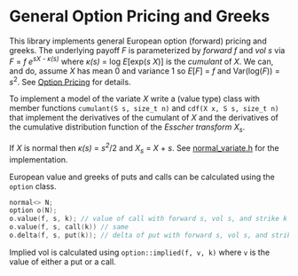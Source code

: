# General Option Pricing and Greeks

This library implements general European option (forward) pricing and greeks.
The underlying payoff _F_ is parameterized by _forward_ _f_ and _vol_ _s_
via _F_ = _f e<sup>sX - κ(s)</sup>_ where _κ(s)_ = log _E_[exp(_s X_)]
is the _cumulant_ of _X_. We can, and do, assume _X_ has mean 0 and variance 1
so _E_[_F_] = _f_ and Var(log(_F_)) = _s_<sup>2</sup>.
See [Option Pricing](https://keithalewis.github.io/math/op.html) for details.
 
To implement a model of the variate _X_
write a (value type) class with member functions `cumulant(S s, size_t n)` and
`cdf(X x, S s, size_t n)` 
that implement the derivatives of the cumulant of _X_ and the derivatives of the cumulative distribution
function of the _Esscher transform_ _X<sub>s</sub>_.

If _X_ is normal then _κ(s)_ = _s<sup>2</sup>_/2 and _X<sub>s</sub>_ = _X_ + _s_.
See [normal_variate.h](https://github.com/keithalewis/fmsoption/blob/master/fms_variate_normal.h)
for the implementation.

European value and greeks of puts and calls can be calculated using the `option` class.
```C++
normal<> N;
option o(N);
o.value(f, s, k); // value of call with forward s, vol s, and strike k
o.value(f, s, call(k)) // same
o.delta(f, s, put(k)); // delta of put with forward s, vol s, and strike k
```

Implied vol is calculated using `option::implied(f, v, k)` where `v` is
the value of either a put or a call. 
